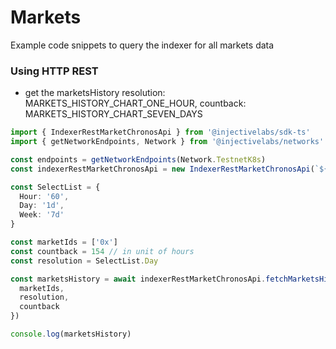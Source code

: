 # Markets

Example code snippets to query the indexer for all markets data

### Using HTTP REST

* get the marketsHistory resolution: MARKETS\_HISTORY\_CHART\_ONE\_HOUR, countback: MARKETS\_HISTORY\_CHART\_SEVEN\_DAYS

```ts
import { IndexerRestMarketChronosApi } from '@injectivelabs/sdk-ts'
import { getNetworkEndpoints, Network } from '@injectivelabs/networks'

const endpoints = getNetworkEndpoints(Network.TestnetK8s)
const indexerRestMarketChronosApi = new IndexerRestMarketChronosApi(`${endpoints.chronos}/api/chronos/v1/market`)

const SelectList = {
  Hour: '60',
  Day: '1d',
  Week: '7d'
}

const marketIds = ['0x']
const countback = 154 // in unit of hours
const resolution = SelectList.Day

const marketsHistory = await indexerRestMarketChronosApi.fetchMarketsHistory({
  marketIds,
  resolution,
  countback
})

console.log(marketsHistory)
```
